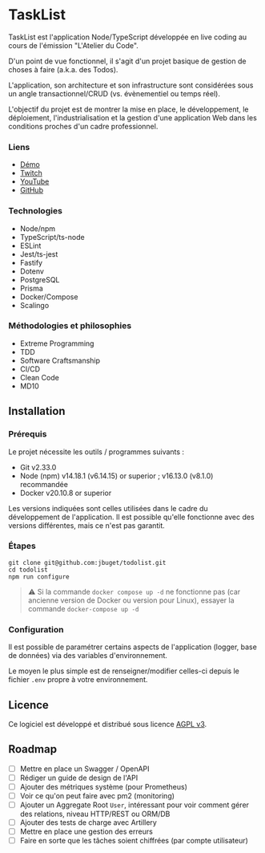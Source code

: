 # TaskList

TaskList est l'application Node/TypeScript développée en live coding au cours de l'émission "L'Atelier du Code".

D'un point de vue fonctionnel, il s'agit d'un projet basique de gestion de choses à faire (a.k.a. des Todos).

L'application, son architecture et son infrastructure sont considérées sous un angle transactionnel/CRUD (vs. évènementiel ou temps réel).

L'objectif du projet est de montrer la mise en place, le développement, le déploiement, l'industrialisation et la gestion d'une application Web dans les conditions proches d'un cadre professionnel.

### Liens

- [Démo](https://todolist.osc-fr1.scalingo.io/tasks)
- [Twitch](https://twitch.tv/jeremybuget)
- [YouTube](https://www.youtube.com/channel/UCCA8eDqAjDSsWPUftDzWozA)
- [GitHub](https://github.com/jbuget/todolist)

### Technologies

- Node/npm
- TypeScript/ts-node
- ESLint
- Jest/ts-jest
- Fastify
- Dotenv
- PostgreSQL
- Prisma
- Docker/Compose
- Scalingo

### Méthodologies et philosophies

- Extreme Programming
- TDD
- Software Craftsmanship
- CI/CD
- Clean Code
- MD10

## Installation

### Prérequis
Le projet nécessite les outils / programmes suivants : 
- Git v2.33.0
- Node (npm) v14.18.1 (v6.14.15) or superior ; v16.13.0 (v8.1.0) recommandée
- Docker v20.10.8 or superior

Les versions indiquées sont celles utilisées dans le cadre du développement de l'application. Il est possible qu'elle fonctionne avec des versions différentes, mais ce n'est pas garantit. 

### Étapes

```
git clone git@github.com:jbuget/todolist.git
cd todolist
npm run configure
```

> ⚠️ Si la commande `docker compose up -d` ne fonctionne pas (car ancienne version de Docker ou version pour Linux), essayer la commande `docker-compose up -d` 

### Configuration

Il est possible de paramétrer certains aspects de l'application (logger, base de données) via des variables d'environnement.

Le moyen le plus simple est de renseigner/modifier celles-ci depuis le fichier `.env` propre à votre environnement.

## Licence

Ce logiciel est développé et distribué sous licence [AGPL v3](https://fr.wikipedia.org/wiki/GNU_Affero_General_Public_License).

## Roadmap

- [ ] Mettre en place un Swagger / OpenAPI
- [ ] Rédiger un guide de design de l'API
- [ ] Ajouter des métriques système (pour Prometheus)
- [ ] Voir ce qu'on peut faire avec pm2 (monitoring)
- [ ] Ajouter un Aggregate Root `User`, intéressant pour voir comment gérer des relations, niveau HTTP/REST ou ORM/DB
- [ ] Ajouter des tests de charge avec Artillery
- [ ] Mettre en place une gestion des erreurs
- [ ] Faire en sorte que les tâches soient chiffrées (par compte utilisateur)
